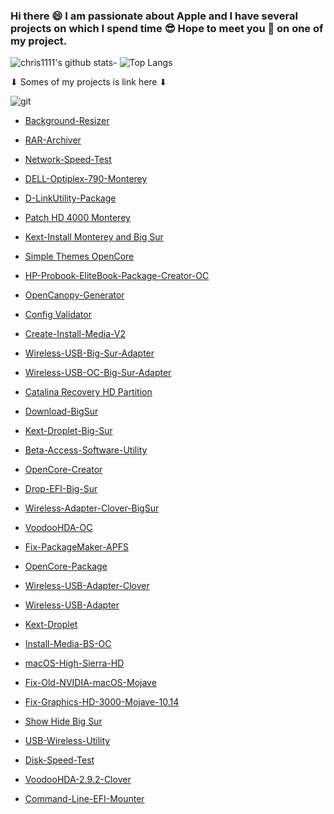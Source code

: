 ### Hi there 😄 I am passionate about Apple and I have several projects on which I spend time 😎 Hope to meet you 🤝 on one of my project.
![chris1111's github stats](https://github-readme-stats.vercel.app/api?username=chris1111&show_icons=true&theme=tokyonight)- ![Top Langs](https://github-readme-stats.vercel.app/api/top-langs/?username=chris1111&show_icons=true&theme=tokyonight)



<div align="left">
 ⬇︎ Somes of my projects is link here ⬇︎

 </a>
    </div>
    </div>
    
<div align="left">
 
![git](https://user-images.githubusercontent.com/6248794/103409556-67b1fd80-4b35-11eb-83b6-abede17a0260.png)
 
- [Background-Resizer](https://github.com/chris1111/Background-Resizer)
 
- [RAR-Archiver](https://github.com/chris1111/RAR-Archiver)
 
- [Network-Speed-Test](https://github.com/chris1111/Network-Speed-Test)
 
- [DELL-Optiplex-790-Monterey](https://github.com/chris1111/DELL-Optiplex-790-Monterey)
 
- [D-LinkUtility-Package](https://github.com/chris1111/D-LinkUtility-Package)
 
- [Patch HD 4000 Monterey](https://github.com/chris1111/Patch-HD4000-Monterey)
 
- [Kext-Install Monterey and Big Sur](https://github.com/chris1111/Kext-Install)
 
- [Simple Themes OpenCore](https://github.com/chris1111/My-Simple-OC-Themes)
 
- [HP-Probook-EliteBook-Package-Creator-OC](https://github.com/chris1111/HP-Probook-EliteBook-Package-Creator-OC)
 
- [OpenCanopy-Generator](https://github.com/chris1111/OpenCanopy-Generator)

- [Config Validator](https://github.com/chris1111/Config-Validator)

- [Create-Install-Media-V2](https://github.com/chris1111/Create-Install-Media-V2)

- [Wireless-USB-Big-Sur-Adapter](https://github.com/chris1111/Wireless-USB-Big-Sur-Adapter)

- [Wireless-USB-OC-Big-Sur-Adapter](https://github.com/chris1111/Wireless-USB-OC-Big-Sur-Adapter)

- [Catalina Recovery HD Partition](https://github.com/chris1111/Catalina-Recovery-HD-Partition)

- [Download-BigSur](https://github.com/chris1111/Download-BigSur)

- [Kext-Droplet-Big-Sur](https://github.com/chris1111/Kext-Droplet-Big-Sur)

- [Beta-Access-Software-Utility](https://github.com/chris1111/Beta-Access-Software-Utility)

- [OpenCore-Creator](https://github.com/chris1111/OpenCore-Creator)

- [Drop-EFI-Big-Sur](https://github.com/chris1111/Drop-EFI-Big-Sur)

- [Wireless-Adapter-Clover-BigSur](https://github.com/chris1111/WirelessAdapterCloverBigSur)

- [VoodooHDA-OC](https://github.com/chris1111/VoodooHDA-OC)

- [Fix-PackageMaker-APFS](https://github.com/chris1111/Fix-PackageMaker-APFS)

- [OpenCore-Package](https://github.com/chris1111/OpenCore-Package)

- [Wireless-USB-Adapter-Clover](https://github.com/chris1111/Wireless-USB-Adapter-Clover)

- [Wireless-USB-Adapter](https://github.com/chris1111/Wireless-USB-Adapter)

- [Kext-Droplet](https://github.com/chris1111/Kext-Droplet)

- [Install-Media-BS-OC](https://github.com/chris1111/Install-Media-BS-OC)

- [macOS-High-Sierra-HD](https://github.com/chris1111/macOS-High-Sierra-HD)

- [Fix-Old-NVIDIA-macOS-Mojave](https://github.com/chris1111/Fix-Old-NVIDIA-macOS-Mojave)

- [Fix-Graphics-HD-3000-Mojave-10.14](https://github.com/chris1111/Fix-Graphics-HD-3000-Mojave-10.14)

- [Show Hide Big Sur](https://github.com/chris1111/Show-Hide-BS)

- [USB-Wireless-Utility](https://github.com/chris1111/USB-Wireless-Utility)

- [Disk-Speed-Test](https://github.com/chris1111/Disk-Speed-Test)

- [VoodooHDA-2.9.2-Clover](https://github.com/chris1111/VoodooHDA-2.9.2-Clover-V15)

- [Command-Line-EFI-Mounter](https://github.com/chris1111/Command-Line-EFI-Mounter)

</a>
    </div>
    </div>
    
